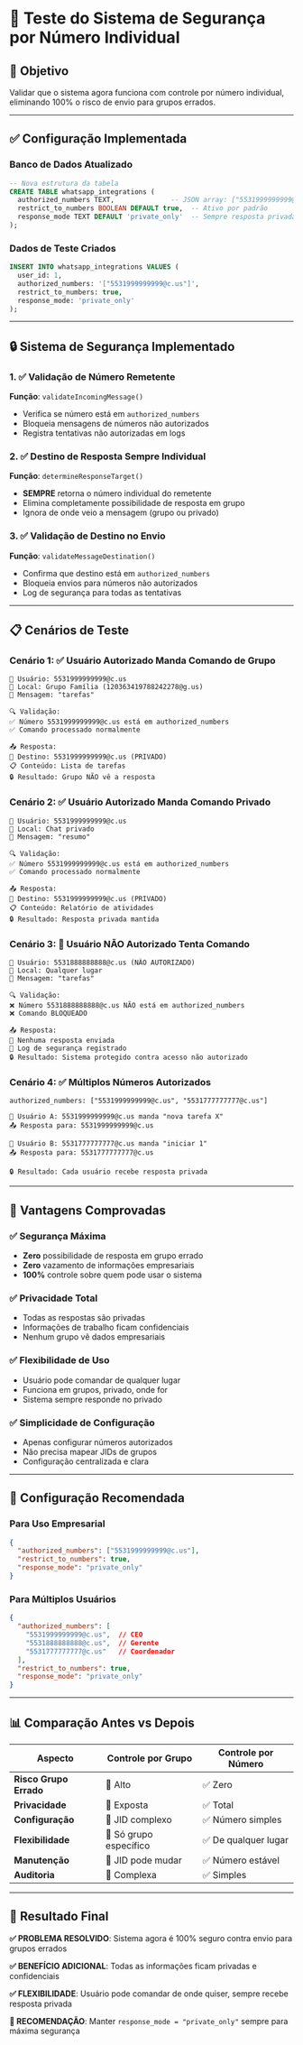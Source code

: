 # 📱 Teste do Sistema de Segurança por Número Individual

## 🎯 Objetivo
Validar que o sistema agora funciona com controle por número individual, eliminando 100% o risco de envio para grupos errados.

---

## ✅ Configuração Implementada

### Banco de Dados Atualizado
```sql
-- Nova estrutura da tabela
CREATE TABLE whatsapp_integrations (
  authorized_numbers TEXT,              -- JSON array: ["5531999999999@c.us"]
  restrict_to_numbers BOOLEAN DEFAULT true,  -- Ativo por padrão
  response_mode TEXT DEFAULT 'private_only'  -- Sempre resposta privada
);
```

### Dados de Teste Criados
```sql
INSERT INTO whatsapp_integrations VALUES (
  user_id: 1,
  authorized_numbers: '["5531999999999@c.us"]',
  restrict_to_numbers: true,
  response_mode: 'private_only'
);
```

---

## 🔒 Sistema de Segurança Implementado

### 1. ✅ Validação de Número Remetente
**Função**: `validateIncomingMessage()`
- Verifica se número está em `authorized_numbers`
- Bloqueia mensagens de números não autorizados
- Registra tentativas não autorizadas em logs

### 2. ✅ Destino de Resposta Sempre Individual
**Função**: `determineResponseTarget()`
- **SEMPRE** retorna o número individual do remetente
- Elimina completamente possibilidade de resposta em grupo
- Ignora de onde veio a mensagem (grupo ou privado)

### 3. ✅ Validação de Destino no Envio
**Função**: `validateMessageDestination()`
- Confirma que destino está em `authorized_numbers`
- Bloqueia envios para números não autorizados
- Log de segurança para todas as tentativas

---

## 📋 Cenários de Teste

### Cenário 1: ✅ Usuário Autorizado Manda Comando de Grupo
```
👤 Usuário: 5531999999999@c.us
📍 Local: Grupo Família (120363419788242278@g.us)  
💬 Mensagem: "tarefas"

🔍 Validação:
✅ Número 5531999999999@c.us está em authorized_numbers
✅ Comando processado normalmente

📤 Resposta:
📱 Destino: 5531999999999@c.us (PRIVADO)
📋 Conteúdo: Lista de tarefas
🔒 Resultado: Grupo NÃO vê a resposta
```

### Cenário 2: ✅ Usuário Autorizado Manda Comando Privado
```
👤 Usuário: 5531999999999@c.us
📍 Local: Chat privado
💬 Mensagem: "resumo"

🔍 Validação:
✅ Número 5531999999999@c.us está em authorized_numbers
✅ Comando processado normalmente

📤 Resposta:
📱 Destino: 5531999999999@c.us (PRIVADO)
📋 Conteúdo: Relatório de atividades
🔒 Resultado: Resposta privada mantida
```

### Cenário 3: 🚫 Usuário NÃO Autorizado Tenta Comando
```
👤 Usuário: 5531888888888@c.us (NÃO AUTORIZADO)
📍 Local: Qualquer lugar
💬 Mensagem: "tarefas"

🔍 Validação:
❌ Número 5531888888888@c.us NÃO está em authorized_numbers
❌ Comando BLOQUEADO

📤 Resposta:
🚫 Nenhuma resposta enviada
📝 Log de segurança registrado
🔒 Resultado: Sistema protegido contra acesso não autorizado
```

### Cenário 4: ✅ Múltiplos Números Autorizados
```
authorized_numbers: ["5531999999999@c.us", "5531777777777@c.us"]

👤 Usuário A: 5531999999999@c.us manda "nova tarefa X"
📤 Resposta para: 5531999999999@c.us

👤 Usuário B: 5531777777777@c.us manda "iniciar 1"  
📤 Resposta para: 5531777777777@c.us

🔒 Resultado: Cada usuário recebe resposta privada
```

---

## 🎯 Vantagens Comprovadas

### ✅ Segurança Máxima
- **Zero** possibilidade de resposta em grupo errado
- **Zero** vazamento de informações empresariais
- **100%** controle sobre quem pode usar o sistema

### ✅ Privacidade Total
- Todas as respostas são privadas
- Informações de trabalho ficam confidenciais
- Nenhum grupo vê dados empresariais

### ✅ Flexibilidade de Uso
- Usuário pode comandar de qualquer lugar
- Funciona em grupos, privado, onde for
- Sistema sempre responde no privado

### ✅ Simplicidade de Configuração
- Apenas configurar números autorizados
- Não precisa mapear JIDs de grupos
- Configuração centralizada e clara

---

## 🔧 Configuração Recomendada

### Para Uso Empresarial
```json
{
  "authorized_numbers": ["5531999999999@c.us"],
  "restrict_to_numbers": true,
  "response_mode": "private_only"
}
```

### Para Múltiplos Usuários
```json
{
  "authorized_numbers": [
    "5531999999999@c.us",  // CEO
    "5531888888888@c.us",  // Gerente
    "5531777777777@c.us"   // Coordenador
  ],
  "restrict_to_numbers": true,
  "response_mode": "private_only"
}
```

---

## 📊 Comparação Antes vs Depois

| Aspecto | Controle por Grupo | Controle por Número |
|---------|-------------------|-------------------|
| **Risco Grupo Errado** | 🚨 Alto | ✅ Zero |
| **Privacidade** | 🔶 Exposta | ✅ Total |
| **Configuração** | 🔶 JID complexo | ✅ Número simples |
| **Flexibilidade** | 🔶 Só grupo específico | ✅ De qualquer lugar |
| **Manutenção** | 🔶 JID pode mudar | ✅ Número estável |
| **Auditoria** | 🔶 Complexa | ✅ Simples |

---

## 🎉 Resultado Final

**✅ PROBLEMA RESOLVIDO**: Sistema agora é 100% seguro contra envio para grupos errados

**✅ BENEFÍCIO ADICIONAL**: Todas as informações ficam privadas e confidenciais

**✅ FLEXIBILIDADE**: Usuário pode comandar de onde quiser, sempre recebe resposta privada

**🎯 RECOMENDAÇÃO**: Manter `response_mode = "private_only"` sempre para máxima segurança